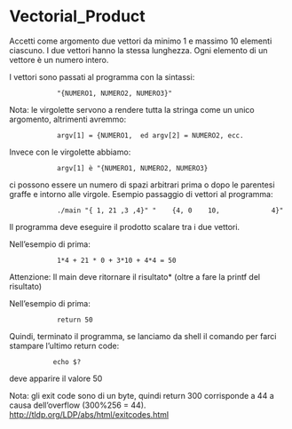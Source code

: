 Vectorial_Product
==============

Accetti come argomento due vettori da minimo 1 e massimo 10 elementi ciascuno. 
I due vettori hanno la stessa lunghezza.
Ogni elemento di un vettore è un numero intero.

I vettori sono passati al programma con la sintassi:
               
                "{NUMERO1, NUMERO2, NUMERO3}"

Nota: le virgolette servono a rendere tutta la stringa come un unico argomento, altrimenti avremmo:
                
                argv[1] = {NUMERO1,  ed argv[2] = NUMERO2, ecc.

Invece con le virgolette abbiamo:
                
                argv[1] è "{NUMERO1, NUMERO2, NUMERO3}

ci possono essere un numero di spazi arbitrari prima o dopo le parentesi graffe e intorno alle virgole.
Esempio passaggio di vettori al programma:

                ./main "{ 1, 21 ,3 ,4}" "    {4, 0    10,             4}"


Il programma deve eseguire il prodotto scalare tra i due vettori.

Nell’esempio di prima:
                
                1*4 + 21 * 0 + 3*10 + 4*4 = 50

Attenzione: Il main deve ritornare il risultato* (oltre a fare la printf del risultato)

Nell’esempio di prima:

                return 50

Quindi, terminato il programma, se lanciamo da shell il comando per farci stampare l’ultimo return code:

               echo $?

deve apparire il valore 
               50

Nota: gli exit code sono di un byte, quindi return 300 corrisponde a 44 a causa dell’overflow (300%256 = 44).
http://tldp.org/LDP/abs/html/exitcodes.html
